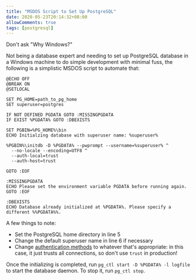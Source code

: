 ```yaml
---
title: "MSDOS Script to Set Up PostgreSQL"
date: 2020-05-23T20:14:32+08:00
allowComments: true
tags: [postgresql]
---
```


Don't ask "Why Windows?"

Not being a database expert and needing to set up PostgreSQL database
in a Windows machine to do simple development with minimal fuss, the
following is a simplistic MSDOS script to automate that:

```batchfile {linenos=table, hl_lines=[16,17]}
@ECHO OFF
@BREAK ON
@SETLOCAL

SET PG_HOME=path_to_pg_home
SET superuser=postgres

IF NOT DEFINED PGDATA GOTO :MISSINGPGDATA
IF EXIST %PGDATA% GOTO :DBEXISTS

SET PGBIN=%PG_HOME%\bin
ECHO Initialzing database with superuser name: %superuser%

%PGBIN%\initdb -D %PGDATA% --pwprompt --username=%superuser% ^
  --no-locale --encoding=UTF8 ^
  --auth-local=trust
  --auth-host=trust

GOTO :EOF

:MISSINGPGDATA
ECHO Please set the environment variable PGDATA before running again.
GOTO :EOF

:DBEXISTS
ECHO Database already initialized at %PGDATA%. Please specify a different %%PGDATA%%.
```

A few things to note:

* Set the PostgreSQL home directory in line 5
* Change the default superuser name in line 6 if necessary
* Change [authentication methods][auth] to whatever that's appropriate:
  in this case, it just trusts all connections, so don't use `trust`
  in production!

Once the initializing is completed, run `pg_ctl start -D %PGDATA% -l logfile`
to start the database daemon. To stop it, run `pg_ctl stop`.

[auth]: https://www.postgresql.org/docs/12/auth-methods.html
